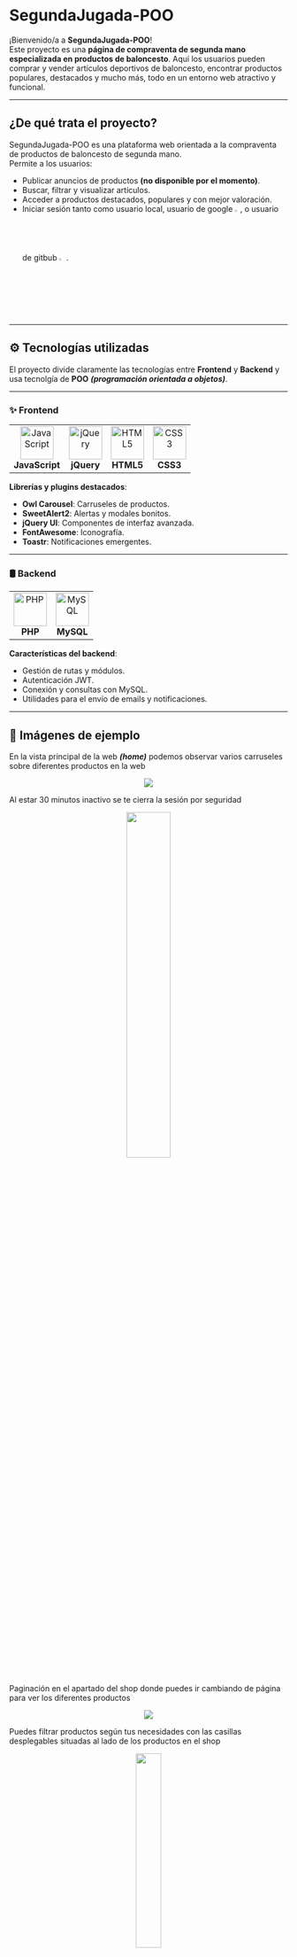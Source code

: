 # SegundaJugada-POO

¡Bienvenido/a a **SegundaJugada-POO**!  
Este proyecto es una **página de compraventa de segunda mano especializada en productos de baloncesto**. Aquí los usuarios pueden comprar y vender artículos deportivos de baloncesto, encontrar productos populares, destacados y mucho más, todo en un entorno web atractivo y funcional.

---

## ¿De qué trata el proyecto?

SegundaJugada-POO es una plataforma web orientada a la compraventa de productos de baloncesto de segunda mano.  
Permite a los usuarios:
- Publicar anuncios de productos **(no disponible por el momento)**.
- Buscar, filtrar y visualizar artículos.
- Acceder a productos destacados, populares y con mejor valoración.
- Iniciar sesión tanto como usuario local, usuario de google <img style="width:2%;" src="https://brandlogos.net/wp-content/uploads/2025/05/google_icon_2025-logo_brandlogos.net_qm5ka-512x523.png">, o usuario de gitbub <img style="width:2.7%;" src="https://www.pngmart.com/files/23/Github-Logo-PNG.png">.

---

## ⚙️ Tecnologías utilizadas

El proyecto divide claramente las tecnologías entre **Frontend** y **Backend** y usa tecnolgía de **POO** ***(programación orientada a objetos)***.

---

### ✨ Frontend

<table>
  <tr>
    <td align="center">
      <img src="https://cdn.jsdelivr.net/gh/devicons/devicon/icons/javascript/javascript-original.svg" width="60" alt="JavaScript"/><br/>
      <b>JavaScript</b>
    </td>
    <td align="center">
      <img src="https://cdn.jsdelivr.net/gh/devicons/devicon/icons/jquery/jquery-original.svg" width="60" alt="jQuery"/><br/>
      <b>jQuery</b>
    </td>
    <td align="center">
      <img src="https://cdn.jsdelivr.net/gh/devicons/devicon/icons/html5/html5-original.svg" width="60" alt="HTML5"/><br/>
      <b>HTML5</b>
    </td>
    <td align="center">
      <img src="https://cdn.jsdelivr.net/gh/devicons/devicon/icons/css3/css3-original.svg" width="60" alt="CSS3"/><br/>
      <b>CSS3</b>
    </td>
  </tr>
</table>

**Librerías y plugins destacados**:
- **Owl Carousel**: Carruseles de productos.
- **SweetAlert2**: Alertas y modales bonitos.
- **jQuery UI**: Componentes de interfaz avanzada.
- **FontAwesome**: Iconografía.
- **Toastr**: Notificaciones emergentes.

---

### 🛢️ Backend

<table>
  <tr>
    <td align="center">
      <img src="https://cdn.jsdelivr.net/gh/devicons/devicon/icons/php/php-original.svg" width="60" alt="PHP"/><br/>
      <b>PHP</b>
    </td>
    <td align="center">
      <img src="https://cdn.jsdelivr.net/gh/devicons/devicon/icons/mysql/mysql-original.svg" width="60" alt="MySQL"/><br/>
      <b>MySQL</b>
    </td>
  </tr>
</table>

**Características del backend**:
- Gestión de rutas y módulos.
- Autenticación JWT.
- Conexión y consultas con MySQL.
- Utilidades para el envío de emails y notificaciones.

---

## 📸 Imágenes de ejemplo
En la vista principal de la web ***(home)*** podemos observar varios carruseles sobre diferentes productos en la web
<p align="center">
    <img src="https://i.imgur.com/77B01Zy.png">
</p>
Al estar 30 minutos inactivo se te cierra la sesión por seguridad
<p align="center">
  <img src="https://i.imgur.com/5OgQLdW.png" width="40%">
</p>
Paginación en el apartado del shop donde puedes ir cambiando de página para ver los diferentes productos
<p align="center">
    <img src="https://i.imgur.com/rCaATcP.png">
</p>
Puedes filtrar productos según tus necesidades con las casillas desplegables situadas al lado de los productos en el shop
<p align="center">
    <img src="https://i.imgur.com/o9ur3o0.png" width="30%">
</p>
Abajo de los productos puedes ver un mapa para ver donde esta ubicado cada producto
<p align="center">
    <img src="https://i.imgur.com/NNxuKch.png">
</p>
En la vista de los detalles de un producto se pueden encontrar diferentes cosas sobre el producto, podemos encontrar las imágenes del producto en un carrusel para poder ir pasandolas, podemos ver el avatar y nombre de usuario a quien pertenece dicho producto, también podemos ver la valoración que tiene en estrellas y cuantos likes tiene el producto ademas de en la parte baja de los detalles del producto donde podemos ver los extras que tiene cada producto como por ejemplo saber si el producto admite envío o solamente admite venta en persona dependiendo de si el primer icono es un camión o una persona a parte de los de poder ver los demás extras como ver al lado del icono de la ubicación donde se situa el producto
<p align="center">
    <img src="https://i.imgur.com/4x800AP.png">
</p>
Si deslizamos más hacia abajo en el details podemos ver como tenemos una sección de productos relacionados con el producto que estemos viendo en dicho momento
<p align="center">
    <img src="https://i.imgur.com/GpeniYL.png">
</p>
Por último en los detalles del producto, abajo del todo hay un mapa donde se puede ver donde esta úbicado el producto con más exactitud que en la vista del shop ya que se ve con más zoom la ubicación del producto
<p align="center">
    <img src="https://i.imgur.com/JxyUwDv.png">
</p>
En la parte superior de la web se puede ver un buscador en el que podemos filtrar productos por su tipo categoria y ciudad para buscar más precisamente lo que el cliente desea
<p align="center">
    <img src="https://i.imgur.com/H345uhQ.png">
</p>

## 📁 Estructura del proyecto

```
/model         # Lógica de datos y conexión a la base de datos (PHP)
/module        # Módulos por funcionalidades (home, shop, auth, etc.)
/view          # Archivos estáticos: HTML, CSS, JS, imágenes
/utils         # Utilidades para el proyecto
/router        # Lógica de enrutamiento
/DB            # Archivos de la base de datos
```

---

## 📥 Instalación y despliegue

1. Clona el repositorio:
   ```bash
   git clone https://github.com/danisatorre/SegundaJugada-POO.git
   ```
2. Configura el servidor web (preferiblemente Apache) y la base de datos MySQL.
3. Ajusta los archivos de configuración de conexión según tus credenciales.
4. Recuerda que debes de añadir los archivos ***.ini*** con tus credenciales para que el proyecto funcione correctamente y el archivo ***FBsecret.js*** dentro de la carpeta utils con tus credenciales de firebase para poder logearse con usuarios de redes sociales
5. Accede a la web desde tu navegador.

---

**¡Gracias por visitar SegundaJugada-POO!**
